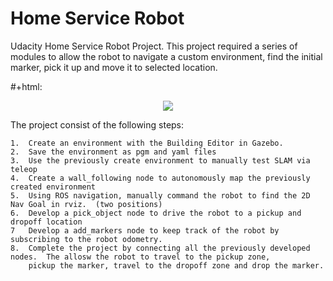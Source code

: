Home Service Robot
=========

Udacity Home Service Robot Project.  This project required a series of modules to allow the robot to navigate a custom environment, find the initial marker, pick it up and move it to selected location.

  #+html:  <p align="center"><img src="Final_Project_View" /><p>

The project consist of the following steps:
  
    1.  Create an environment with the Building Editor in Gazebo.
    2.  Save the environment as pgm and yaml files
    3.  Use the previously create environment to manually test SLAM via teleop
    4.  Create a wall_following node to autonomously map the previously created environment
    5.  Using ROS navigation, manually command the robot to find the 2D Nav Goal in rviz.  (two positions)
    6.  Develop a pick_object node to drive the robot to a pickup and dropoff location
    7   Develop a add_markers node to keep track of the robot by subscribing to the robot odometry.
    8.  Complete the project by connecting all the previously developed nodes.  The allosw the robot to travel to the pickup zone,
        pickup the marker, travel to the dropoff zone and drop the marker.

